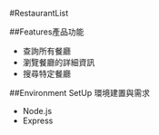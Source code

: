 #RestaurantList

##Features產品功能
- 查詢所有餐廳
- 瀏覽餐廳的詳細資訊
- 搜尋特定餐廳

##Environment SetUp 環境建置與需求
- Node.js
- Express